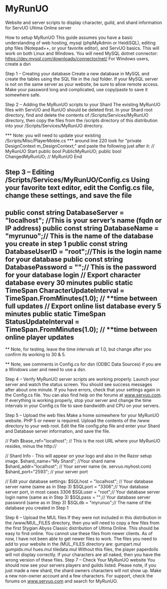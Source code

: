 # MyRunUO
Website and server scripts to display character, guild, and shard information for ServUO Ultima Online server

How to setup MyRunUO
This guide assumes you have a basic understanding of web hosting, mysql (phpMyAdmin or HeidiSQL), editing php files (Notepad++, or your favorite editor), and ServUO basics.
This will work on both Linux and Windows.  You will need MySQL dotnet connector: https://dev.mysql.com/downloads/connector/net/
For Windows users, create a dsn 

Step 1 – Creating your database
Create a new database in MySQL and create the tables using the SQL file in the /sql folder.  If your MySQL server is not on the same server as your website, be sure to allow remote access.  Make your password long and complicated, use copy/paste to save it somewhere safe.

Step 2 – Adding the MyRunUO scripts to your Shard
The existing MyRunUO files with ServUO and RunUO should be deleted first.  In your Shard root directory, find and delete the contents of /Scripts/Services/MyRunUO  directory, then copy the files from the /scripts directory of this distribution into your /Scripts/Services/MyRunUO  directory.

*** Note: you will need to update your existing /Scripts/Misc/PlayerMoble.cs ***
around line 220 look for "private DesignContext m_DesignContext;"  and paste the following just after it:
// MyRunUO Start
	public bool PublicMyRunUO;
	public bool ChangedMyRunUO;
// MyRunUO End

Step 3 – Editing /Scripts/Services/MyRunUO/Config.cs
Using your favorite text editor, edit the Config.cs file, change these settings, and save the file
-------------------------------------------------------------
public const string DatabaseServer = "localhost"; //This is your server’s name (fqdn or IP address)
public const string DatabaseName = "myrunuo";// This is the name of the database you create in step 1
public const string DatabaseUserID = "root";//This is the login name for your database
public const string DatabasePassword = "";// This is the password for your database login
// Export character database every 30 minutes
public static TimeSpan CharacterUpdateInterval = TimeSpan.FromMinutes(1.0); // **time between full updates
 // Export online list database every 5 minutes
public static TimeSpan StatusUpdateInterval = TimeSpan.FromMinutes(1.0); // **time between online player updates
-------------------------------------------------------------
** Note, for testing, leave the time intervals at 1.0, but change after you confirm its working to 30 & 5.

** Note, see comments in Config.cs for dsn (ODBC Data Sources) if you are a Windows user and need to use a dsn.

Step 4 – Verify MyRunUO server scripts are working properly.
Launch your server and watch the status screen.  You should see success messages after about one minute.  If you have errors, check that your settings again in the Config.cs file.  You can also find help on the forums at www.servuo.com.
If everything is working properly, stop your server and change the time intervals in your Config.cs file to save bandwidth and CPU on your servers.

Step 5 – Upload the web files
Make a home somewhere for your MyRunUO website.  PHP 5 or newer is required.  Upload the contents of the /www directory to your web root.
Edit the file config.php file and enter your Shard and Database server information, and save the file.

// Path
$base_ref="localhost"; // This is the root URL where your MyRunUO resides, minus the http://

// Shard Info - This will appear on your logo and also in the Razor setup image.
$shard_name="My Shard"; //Your shard name
$shard_addr="localhost"; //  Your server name (ie. servuo.myhost.com)
$shard_port="2593"; //  your server port

// Edit your database settings:
$SQLhost = "localhost"; // Your database server name (same as in Step 3)
$SQLport = "3306";// Your database server port, in most cases 3306 
$SQLuser = "root";// Your database server login name (same as in Step 3)
$SQLpass = "";// Your database server password (same as in Step 3)
$SQLdb   = "myrunuo";// The name of the database you created in Step 1


Step 6 – Upload the MUL files
If they were not included in this distribution in the /www/MUL_FILES directory, then you will need to copy a few files from the first Stygian Abyss Classic distribution of Ultima Online.  This should be easy to find online.  You cannot use these files from newer clients.  As of now, I have not been able to get newer files to work.  The files you need to add to your website in the /MUL_FILES directory are:
gumpart.mul
gumpidx.mul
hues.mul
tiledata.mul
Without this files, the player paperdolls will not display correctly.  If your characters are all naked, then you have the wrong version of these files.
Step 7 – Check Your MyRunUO website
You should now see your servers players and guilds listed.  Please note, if you just made a new shard, the shard owners characters will not show up.  Make a new non-owner account and a few characters.
For support, check the forums on www.servuo.com and search for MyRunUO.
